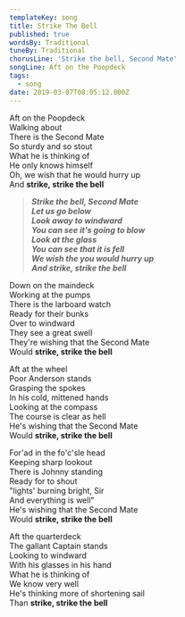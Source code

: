 ```yaml
---
templateKey: song
title: Strike The Bell
published: true
wordsBy: Traditional
tuneBy: Traditional
chorusLine: 'Strike the bell, Second Mate'
songLine: Aft on the Poopdeck
tags:
  - song
date: 2019-03-07T08:05:12.000Z
---
```

Aft on the Poopdeck\
Walking about\
There is the Second Mate\
So sturdy and so stout\
What he is thinking of\
He only knows himself\
Oh, we wish that he would hurry up\
And **strike, strike the bell**

> ***Strike the bell, Second Mate***\
> ***Let us go below***\
> ***Look away to windward***\
> ***You can see it's going to blow***\
> ***Look at the glass***\
> ***You can see that it is fell***\
> ***We wish the you would hurry up***\
> ***And strike, strike the bell***

Down on the maindeck\
Working at the pumps\
There is the larboard watch\
Ready for their bunks\
Over to windward\
They see a great swell\
They're wishing that the Second Mate\
Would **strike, strike the bell**

Aft at the wheel\
Poor Anderson stands\
Grasping the spokes\
In his cold, mittened hands\
Looking at the compass\
The course is clear as hell\
He's wishing that the Second Mate\
Would **strike, strike the bell**

For'ad in the fo'c'sle head\
Keeping sharp lookout\
There is Johnny standing\
Ready for to shout\
"lights' burning bright, Sir\
And everything is well"\
He's wishing that the Second Mate\
Would **strike, strike the bell**

Aft the quarterdeck\
The gallant Captain stands\
Looking to windward\
With his glasses in his hand\
What he is thinking of\
We know very well\
He's thinking more of shortening sail\
Than **strike, strike the bell**
